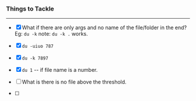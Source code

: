### Things to Tackle
---
- [x] What if there are only args and no name of the file/folder in the end?</br>
Eg: `du -k` note: `du -k .` works. 

- [x] `du -uiuo 787`
- [x] `du -k 7897`
- [x] `du 1` -- if file name is a number.
- [ ] What is there is no file above the threshold.
- [ ] 
